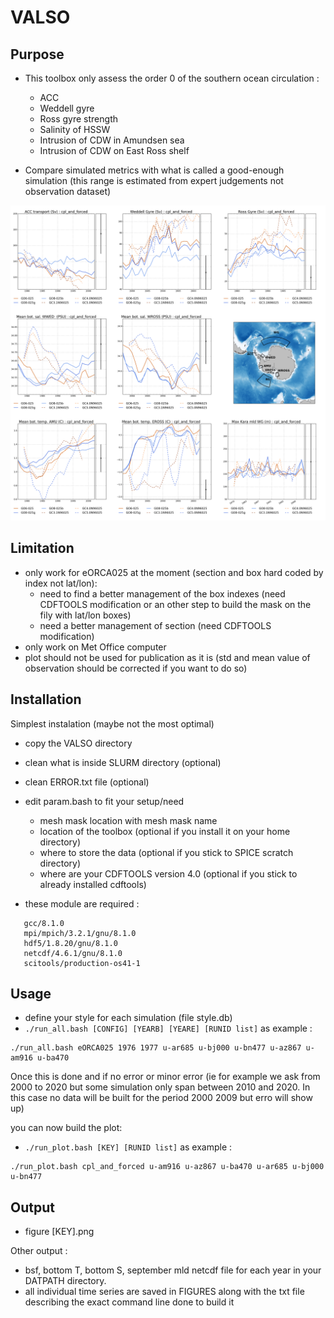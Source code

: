 # VALSO

## Purpose
* This toolbox only assess the order 0 of the southern ocean circulation :
   * ACC
   * Weddell gyre
   * Ross gyre strength
   * Salinity of HSSW 
   * Intrusion of CDW in Amundsen sea
   * Intrusion of CDW on East Ross shelf

* Compare simulated metrics with what is called a good-enough simulation (this range is estimated from expert judgements not observation dataset)

![Alt text](FIGURES/example.png?raw=true "Example of the VALSO output")

## Limitation
* only work for eORCA025 at the moment (section and box hard coded by index not lat/lon):
   * need to find a better management of the box indexes (need CDFTOOLS modification or an other step to build the mask on the fily with lat/lon boxes)
   * need a better management of section (need CDFTOOLS modification)
* only work on Met Office computer
* plot should not be used for publication as it is (std and mean value of observation should be corrected if you want to do so)

## Installation
Simplest instalation (maybe not the most optimal)
* copy the VALSO directory
* clean what is inside SLURM directory (optional)
* clean ERROR.txt file (optional)
* edit param.bash to fit your setup/need
   * mesh mask location with mesh mask name
   * location of the toolbox (optional if you install it on your home directory)
   * where to store the data (optional if you stick to SPICE scratch directory)
   * where are your CDFTOOLS version 4.0 (optional if you stick to already installed cdftools)

* these module are required : 
```
   gcc/8.1.0 
   mpi/mpich/3.2.1/gnu/8.1.0 
   hdf5/1.8.20/gnu/8.1.0 
   netcdf/4.6.1/gnu/8.1.0
   scitools/production-os41-1
```

## Usage
* define your style for each simulation (file style.db)
* `./run_all.bash [CONFIG] [YEARB] [YEARE] [RUNID list]` as example : 
```
./run_all.bash eORCA025 1976 1977 u-ar685 u-bj000 u-bn477 u-az867 u-am916 u-ba470
```

Once this is done and if no error or minor error 
(ie for example we ask from 2000 to 2020 
but some simulation only span between 2010 and 2020. In this case no data will be built for the period 2000 2009 but erro will show up)

you can now build the plot:
* `./run_plot.bash [KEY] [RUNID list]` as example : 
```
./run_plot.bash cpl_and_forced u-am916 u-az867 u-ba470 u-ar685 u-bj000 u-bn477
```

## Output
* figure [KEY].png

Other output : 
* bsf, bottom T, bottom S, september mld netcdf file for each year in your DATPATH directory.
* all individual time series are saved in FIGURES along with the txt file describing the exact command line done to build it

